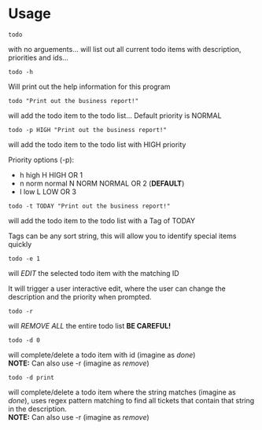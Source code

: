 # Usage

```
todo 
```
with no arguements... will list out all current todo items with description, priorities and ids...

```
todo -h
```
Will print out the help information for this program

```
todo "Print out the business report!"
```
will add the todo item to the todo list...
Default priority is NORMAL

```
todo -p HIGH "Print out the business report!"
```
will add the todo item to the todo list with HIGH priority

Priority options (-p):
- h high H HIGH OR 1
- n norm normal N NORM NORMAL OR 2 (**DEFAULT**)
- l low L LOW OR 3

```
todo -t TODAY "Print out the business report!"
```
will add the todo item to the todo list with a Tag of TODAY

Tags can be any sort string, this will allow you to identify special items quickly

```
todo -e 1
```
will *EDIT* the selected todo item with the matching ID

It will trigger a user interactive edit, where the user can change the description and the priority when prompted.

```
todo -r
```
will *REMOVE ALL* the entire todo list **BE CAREFUL!**

```
todo -d 0
```
will complete/delete a todo item with id (imagine as *done*)
<br/>**NOTE:** Can also use -r (imagine as *remove*)

```
todo -d print
```
will complete/delete a todo item where the string matches (imagine as *done*), uses regex pattern matching to find all tickets that contain that string in the description.
<br/>**NOTE:** Can also use -r (imagine as *remove*)
